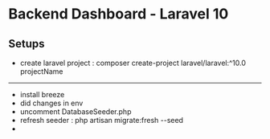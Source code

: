 
# Backend Dashboard - Laravel 10

## Setups

- create laravel project : composer create-project laravel/laravel:^10.0 projectName
-----------------
- install breeze
- did changes in env
- uncomment DatabaseSeeder.php
- refresh seeder : php artisan migrate:fresh --seed
- 


